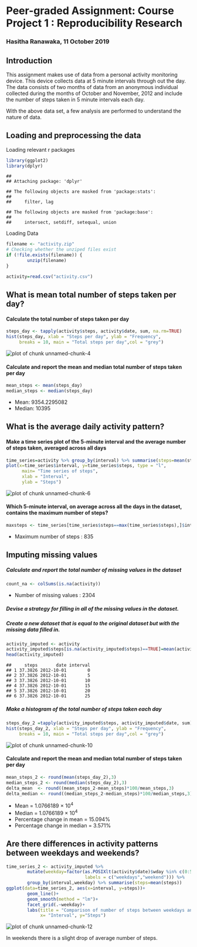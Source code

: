 # Peer-graded Assignment: Course Project 1 : Reproducibility Research

### Hasitha Ranawaka, 11 October 2019

## Introduction

This assignment makes use of data from a personal activity monitoring device. This device collects data at 5 minute intervals through out the day. The data consists of two months of data from an anonymous individual collected during the months of October and November, 2012 and include the number of steps taken in 5 minute intervals each day.

With the above data set, a few analysis are performed to understand the nature of data.

## Loading and preprocessing the data

Loading relevant r packages

```r
library(ggplot2)
library(dplyr)
```

```
## 
## Attaching package: 'dplyr'
```

```
## The following objects are masked from 'package:stats':
## 
##     filter, lag
```

```
## The following objects are masked from 'package:base':
## 
##     intersect, setdiff, setequal, union
```

Loading Data

```r
filename <- "activity.zip"
# Checking whether the unziped files exist
if (!file.exists(filename)) {
        unzip(filename)
}

activity=read.csv("activity.csv")
```

## What is mean total number of steps taken per day?

#### Calculate the total number of steps taken per day

```r
steps_day <- tapply(activity$steps, activity$date, sum, na.rm=TRUE)
hist(steps_day, xlab = "Steps per day", ylab = "Frequency",
     breaks = 10, main = "Total steps per day",col = "grey")
```

![plot of chunk unnamed-chunk-4](figure/unnamed-chunk-4-1.png)

#### Calculate and report the mean and median total number of steps taken per day

```r
mean_steps <- mean(steps_day)
median_steps <- median(steps_day)
```
* Mean: 9354.2295082
* Median:  10395

## What is the average daily activity pattern?

#### Make a time series plot of the 5-minute interval and the average number of steps taken, averaged across all days

```r
time_series=activity %>% group_by(interval) %>% summarise(steps=mean(steps, na.rm = TRUE))
plot(x=time_series$interval, y=time_series$steps, type = "l",
      main= "Time series of steps",
      xlab = "Interval",
      ylab = "Steps")
```

![plot of chunk unnamed-chunk-6](figure/unnamed-chunk-6-1.png)

#### Which 5-minute interval, on average across all the days in the dataset, contains the maximum number of steps?


```r
maxsteps <- time_series[time_series$steps==max(time_series$steps),]$interval
```

* Maximum number of steps : 835

## Imputing missing values

##### Calculate and report the total number of missing values in the dataset


```r
count_na <- colSums(is.na(activity))
```
* Number of missing values : 2304 

##### Devise a strategy for filling in all of the missing values in the dataset.
##### Create a new dataset that is equal to the original dataset but with the missing data filled in.

```r
activity_imputed <- activity
activity_imputed$steps[is.na(activity_imputed$steps)==TRUE]=mean(activity$steps,na.rm = TRUE)
head(activity_imputed)
```

```
##     steps       date interval
## 1 37.3826 2012-10-01        0
## 2 37.3826 2012-10-01        5
## 3 37.3826 2012-10-01       10
## 4 37.3826 2012-10-01       15
## 5 37.3826 2012-10-01       20
## 6 37.3826 2012-10-01       25
```

##### Make a histogram of the total number of steps taken each day


```r
steps_day_2 =tapply(activity_imputed$steps, activity_imputed$date, sum)
hist(steps_day_2, xlab = "Steps per day", ylab = "Frequency",
     breaks = 10, main = "Total steps per day",col = "grey")
```

![plot of chunk unnamed-chunk-10](figure/unnamed-chunk-10-1.png)

#### Calculate and report the mean and median total number of steps taken per day


```r
mean_steps_2 <- round(mean(steps_day_2),3)
median_steps_2 <- round(median(steps_day_2),3)
delta_mean  <- round((mean_steps_2-mean_steps)*100/mean_steps,3)
delta_median <- round((median_steps_2-median_steps)*100/median_steps,3)
```

* Mean    = 1.0766189 &times; 10<sup>4</sup>
* Median  = 1.0766189 &times; 10<sup>4</sup>
* Percentage change in mean   = 15.094%
* Percentage change in median = 3.571%

## Are there differences in activity patterns between weekdays and weekends?


```r
time_series_2 <- activity_imputed %>% 
        mutate(weekday=factor(as.POSIXlt(activity$date)$wday %in% c(0:5),
                              labels = c("weekdays","weekend"))) %>%
        group_by(interval,weekday) %>% summarise(steps=mean(steps))        
ggplot(data=time_series_2, aes(x=interval, y=steps))+
        geom_line()+
        geom_smooth(method = "lm")+
        facet_grid(.~weekday)+
        labs(title = "Comparison of number of steps between weekdays and weekends", 
             x= "Interval", y="Steps")
```

![plot of chunk unnamed-chunk-12](figure/unnamed-chunk-12-1.png)

In weekends there is a slight drop of average number of steps.




